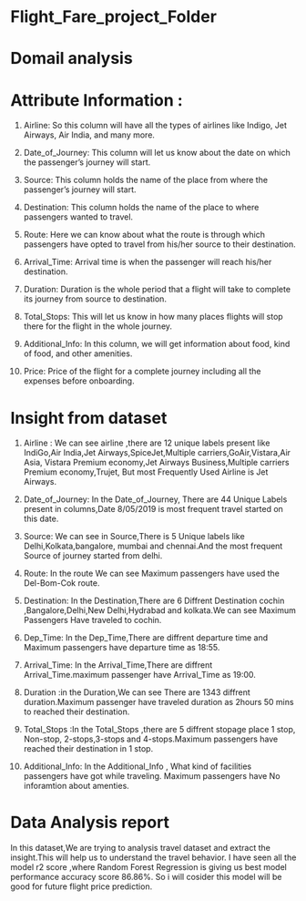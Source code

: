# Flight_Fare_project_Folder
# Domail analysis
# Attribute Information :
1. Airline: So this column will have all the types of airlines like Indigo, Jet Airways,
Air India, and many more.

2. Date_of_Journey: This column will let us know about the date on which the
passenger’s journey will start.

3. Source: This column holds the name of the place from where the passenger’s
journey will start.

4. Destination: This column holds the name of the place to where passengers
wanted to travel.

5. Route: Here we can know about what the route is through which passengers
have opted to travel from his/her source to their destination.

6. Arrival_Time: Arrival time is when the passenger will reach his/her destination.

7. Duration: Duration is the whole period that a flight will take to complete its
journey from source to destination.

8. Total_Stops: This will let us know in how many places flights will stop there for
the flight in the whole journey.

9. Additional_Info: In this column, we will get information about food, kind of food,
and other amenities.

10. Price: Price of the flight for a complete journey including all the expenses
before onboarding.

# Insight from dataset

1) Airline : We can see airline ,there are 12 unique labels present like IndiGo,Air India,Jet Airways,SpiceJet,Multiple carriers,GoAir,Vistara,Air Asia,
Vistara Premium economy,Jet Airways Business,Multiple carriers Premium economy,Trujet, But most Frequently Used Airline is Jet Airways.

 2) Date_of_Journey: In the Date_of_Journey, There are 44 Unique Labels present in columns,Date 8/05/2019 is most frequent travel started on this date.

 3) Source: We can see in Source,There is 5 Unique labels like Delhi,Kolkata,bangalore, mumbai and chennai.And the most frequent Source of journey started from delhi.

 4) Route: In the route We can see Maximum passengers have used the Del-Bom-Cok route.

 5) Destination: In the Destination,There are 6 Diffrent Destination cochin ,Bangalore,Delhi,New Delhi,Hydrabad and kolkata.We can see Maximum Passengers Have traveled to cochin.

 6) Dep_Time: In the Dep_Time,There are diffrent departure time and Maximum passengers have departure time as 18:55.

 7) Arrival_Time: In the Arrival_Time,There are diffrent Arrival_Time.maximum passenger have Arrival_Time as 19:00.

8) Duration :in the Duration,We can see There are 1343 diffrent duration.Maximum passenger have traveled duration as 2hours 50 mins to reached their destination.

 9) Total_Stops :In the Total_Stops ,there are 5 diffrent stopage place 
1 stop, Non-stop, 2-stops,3-stops and 4-stops.Maximum passengers have reached their destination in 1 stop.

 10) Additional_Info: In the Additional_Info , What kind of facilities passengers have got while traveling. Maximum passengers have No inforamtion about amenties.

# Data Analysis report
In this dataset,We are trying to analysis travel dataset and extract the insight.This will help us to understand the travel behavior.
I have seen all the model r2 score ,where Random Forest Regression is giving us best model performance accuracy score 86.86%. So i will cosider this model will be good for future flight price prediction.
